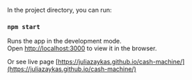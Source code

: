 In the project directory, you can run:

### `npm start`

Runs the app in the development mode.\
Open [http://localhost:3000](http://localhost:3000) to view it in the browser.

Or see live page [https://juliazaykas.github.io/cash-machine/](https://juliazaykas.github.io/cash-machine/)


